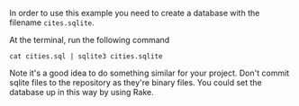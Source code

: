 In order to use this example you need to create a database with the filename
`cites.sqlite`. 

At the terminal, run the following command

`cat cities.sql | sqlite3 cities.sqlite`

Note it's a good idea to do something similar for your project. Don't commit sqlite files to the repository as they're binary files. You could set the database up in this way by using Rake.

